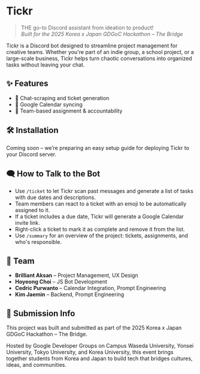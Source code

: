 # Tickr  
> THE go-to Discord assistant from ideation to product!  
> _Built for the 2025 Korea x Japan GDGoC Hackathon – The Bridge_  

Tickr is a Discord bot designed to streamline project management for creative teams. Whether you're part of an indie group, a school project, or a large-scale business, Tickr helps turn chaotic conversations into organized tasks without leaving your chat.

## ✨ Features
- 🔄 Chat-scraping and ticket generation
- 📅 Google Calendar syncing
- 🤝 Team-based assignment & accountability

## 🛠️ Installation

Coming soon – we’re preparing an easy setup guide for deploying Tickr to your Discord server.



## 🗨️ How to Talk to the Bot

- Use `/ticket` to let Tickr scan past messages and generate a list of tasks with due dates and descriptions.
- Team members can react to a ticket with an emoji to be automatically assigned to it.
- If a ticket includes a due date, Tickr will generate a Google Calendar invite link.
- Right-click a ticket to mark it as complete and remove it from the list.
- Use `/summary` for an overview of the project: tickets, assignments, and who's responsible.



## 👥 Team

- **Brilliant Aksan** – Project Management, UX Design  
- **Hoyeong Choi** – JS Bot Development  
- **Cedric Purwanto** – Calendar Integration, Prompt Engineering  
- **Kim Jaemin** – Backend, Prompt Engineering  


## 🏁 Submission Info
This project was built and submitted as part of the
2025 Korea x Japan GDGoC Hackathon – The Bridge.

Hosted by Google Developer Groups on Campus Waseda University, Yonsei University, Tokyo University, and Korea University, this event brings together students from Korea and Japan to build tech that bridges cultures, ideas, and communities.